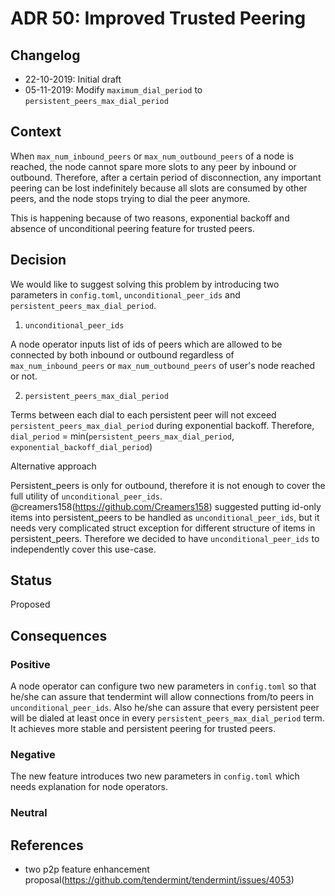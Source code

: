# ADR 50: Improved Trusted Peering

## Changelog
* 22-10-2019: Initial draft
* 05-11-2019: Modify `maximum_dial_period` to `persistent_peers_max_dial_period`

## Context

When `max_num_inbound_peers` or `max_num_outbound_peers` of a node is reached, the node cannot spare more slots to any peer 
by inbound or outbound. Therefore, after a certain period of disconnection, any important peering can be lost indefinitely 
because all slots are consumed by other peers, and the node stops trying to dial the peer anymore.

This is happening because of two reasons, exponential backoff and absence of unconditional peering feature for trusted peers.


## Decision

We would like to suggest solving this problem by introducing two parameters in `config.toml`, `unconditional_peer_ids` and 
`persistent_peers_max_dial_period`. 

1) `unconditional_peer_ids`

A node operator inputs list of ids of peers which are allowed to be connected by both inbound or outbound regardless of 
`max_num_inbound_peers` or `max_num_outbound_peers` of user's node reached or not.

2) `persistent_peers_max_dial_period`

Terms between each dial to each persistent peer will not exceed `persistent_peers_max_dial_period` during exponential backoff. 
Therefore, `dial_period` = min(`persistent_peers_max_dial_period`, `exponential_backoff_dial_period`)

Alternative approach

Persistent_peers is only for outbound, therefore it is not enough to cover the full utility of `unconditional_peer_ids`. 
@creamers158(https://github.com/Creamers158) suggested putting id-only items into persistent_peers to be handled as 
`unconditional_peer_ids`, but it needs very complicated struct exception for different structure of items in persistent_peers.
Therefore we decided to have `unconditional_peer_ids` to independently cover this use-case.

## Status

Proposed

## Consequences

### Positive

A node operator can configure two new parameters in `config.toml` so that he/she can assure that tendermint will allow connections
from/to peers in `unconditional_peer_ids`. Also he/she can assure that every persistent peer will be dialed at least once in every 
`persistent_peers_max_dial_period` term. It achieves more stable and persistent peering for trusted peers.

### Negative

The new feature introduces two new parameters in `config.toml` which needs explanation for node operators.

### Neutral

## References

* two p2p feature enhancement proposal(https://github.com/tendermint/tendermint/issues/4053)

